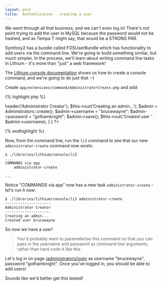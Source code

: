 ```yaml
---
layout: post
title:  Authentication - creating a user
---
```


We went through all that business, and we can't even log in! There's not point trying to add the user in MySQL because the password would not be hashed, and as Tempa T might say, that would be a STRONG PAR.

Symfony2 has a bundle called FOSUserBundle which has functionality to add users via the command line. We're going to build something similar, but much simpler. In the process, we'll learn about writing command line tasks in Lithium - it's more than "just" a web framework!

The [Lithium console documentation](http://li3.me/docs/lithium/console) shows us how to create a console command, and we're going to do just that :-)

Create `app/extensions/command/AdministratorCreate.php` and add:

{% highlight php %}
<?php
namespace app\extensions\command;

use app\models\Administrators;

class AdministratorCreate extends \lithium\console\Command {

    public function run() {
        $this->header('Administrator Creator');
        $this->out('Creating an admin...');
		
		$admin = Administrators::create();
		$admin->username = "brucewayne";
		$admin->password = "gothamknight";
		$admin->save();
		
		$this->out('Created user ' . $admin->username);
    }
}
?>
{% endhighlight %}

Now, from the command line, run the `li3` command to see that our new `administrator-create` command now exists:

    $ ./libraries/lithium/console/li3             
	...
	COMMANDS via app
		administrator-create
    
    ...

Notice "COMMANDS via app" now has a new task `administrator-create` - let's run it now:

    $ ./libraries/lithium/console/li3 administrator-create
	---------------------
	Administrator Creator
	---------------------
	Creating an admin...
	Created user brucewayne

So now we have a user!

> You'd probably want to parameterise this command so that you can pass in the username and password as command line arguments, rather than hard code it like this

Let's log in on page [/administrators/login](http://employee-rolodex.localhost/administrators/login) as username "brucewayne", password "gothamknight". Once you've logged in, you should be able to add users!

Sounds like we'd better get this tested!